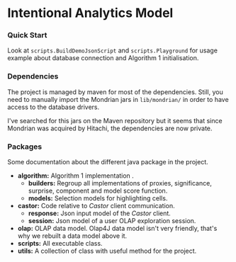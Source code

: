 # Intentional Analytics Model

### Quick Start

Look at `scripts.BuildDemoJsonScript` and `scripts.Playground` for usage example about database connection and Algorithm
1 initialisation.

### Dependencies

The project is managed by maven for most of the dependencies. Still, you need to manually import the Mondrian jars in
`lib/mondrian/` in order to have access to the database drivers.
 
I've searched for this jars on the Maven repository but it seems that since Mondrian was acquired by Hitachi, the
dependencies are now private.
   
### Packages

Some documentation about the different java package in the project.

- **algorithm:** Algorithm 1 implementation .
    - **builders:** Regroup all implementations of proxies, significance, surprise, component and model score function.
    - **models:** Selection models for highlighting cells.
- **castor:** Code relative to *Castor* client communication.
    - **response:** Json input model of the *Castor* client.
    - **session:** Json model of a user OLAP exploration session.
- **olap:** OLAP data model. Olap4J data model isn't very friendly, that's why we rebuilt a data model above it.
- **scripts:** All executable class.
- **utils:** A collection of class with useful method for the project.  
